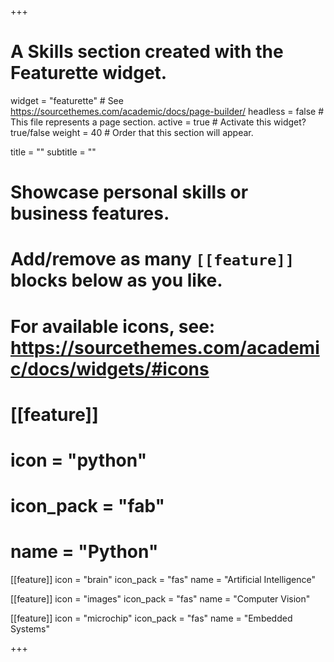 +++
# A Skills section created with the Featurette widget.
widget = "featurette"  # See https://sourcethemes.com/academic/docs/page-builder/
headless = false  # This file represents a page section.
active = true  # Activate this widget? true/false
weight = 40  # Order that this section will appear.

title = ""
subtitle = ""

# Showcase personal skills or business features.
# 
# Add/remove as many `[[feature]]` blocks below as you like.
# 
# For available icons, see: https://sourcethemes.com/academic/docs/widgets/#icons

# [[feature]]
#   icon = "python"
#   icon_pack = "fab"
#   name = "Python"
  
[[feature]]
  icon = "brain"
  icon_pack = "fas"
  name = "Artificial Intelligence"

[[feature]]
  icon = "images"
  icon_pack = "fas"
  name = "Computer Vision"

 [[feature]]
  icon = "microchip"
  icon_pack = "fas"
  name = "Embedded Systems"

+++
